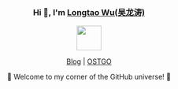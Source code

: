 <link rel="stylesheet" type="text/css" href="./beautiful.css">





<div align="center">
  <h3>Hi 👋, I'm <a href="https://longtao.fun">Longtao Wu(吴龙涛)</a></h3>
  <p align="center"> 
    <img src="https://media.giphy.com/media/mGcNjsfWAjY5AEZNw6/giphy.gif" width="50"/>
  </p>
  <p align="center">
     <a href="https://longtao.fun"><span>Blog</span></a> |
     <a href="https://github.com/OSTGO"><span>OSTGO</span></a> 
  </p>
  <p>🌟 Welcome to my corner of the GitHub universe! 🌟</p>
</div>
